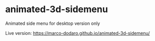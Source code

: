 # animated-3d-sidemenu

Animated side menu for desktop version only

Live version: https://marco-dodaro.github.io/animated-3d-sidemenu/
